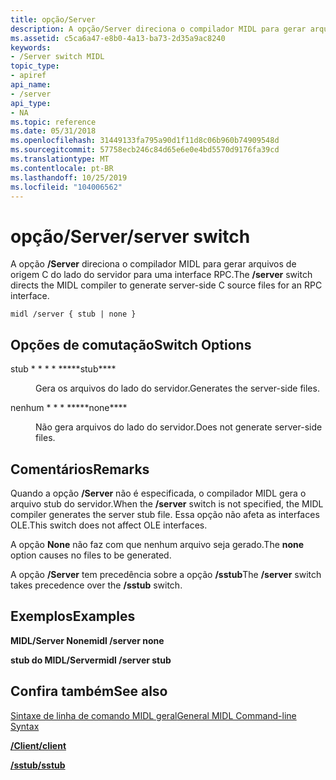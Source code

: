 ```yaml
---
title: opção/Server
description: A opção/Server direciona o compilador MIDL para gerar arquivos de origem C do lado do servidor para uma interface RPC.
ms.assetid: c5ca6a47-e8b0-4a13-ba73-2d35a9ac8240
keywords:
- /Server switch MIDL
topic_type:
- apiref
api_name:
- /server
api_type:
- NA
ms.topic: reference
ms.date: 05/31/2018
ms.openlocfilehash: 31449133fa795a90d1f11d8c06b960b74909548d
ms.sourcegitcommit: 57758ecb246c84d65e6e0e4bd5570d9176fa39cd
ms.translationtype: MT
ms.contentlocale: pt-BR
ms.lasthandoff: 10/25/2019
ms.locfileid: "104006562"
---
```

# <a name="server-switch"></a><span data-ttu-id="9ecc3-104">opção/Server</span><span class="sxs-lookup"><span data-stu-id="9ecc3-104">/server switch</span></span>

<span data-ttu-id="9ecc3-105">A opção **/Server** direciona o compilador MIDL para gerar arquivos de origem C do lado do servidor para uma interface RPC.</span><span class="sxs-lookup"><span data-stu-id="9ecc3-105">The **/server** switch directs the MIDL compiler to generate server-side C source files for an RPC interface.</span></span>

``` syntax
midl /server { stub | none }
```

## <a name="switch-options"></a><span data-ttu-id="9ecc3-106">Opções de comutação</span><span class="sxs-lookup"><span data-stu-id="9ecc3-106">Switch Options</span></span>

<dl> <dt>

 
</dt> <dd>

<dt>

<span id="stub"></span><span id="STUB"></span>

<span data-ttu-id="9ecc3-107"><span id="stub"></span><span id="STUB"></span>stub \* \* \* \* \*</span><span class="sxs-lookup"><span data-stu-id="9ecc3-107"><span id="stub"></span><span id="STUB"></span>\*\*\*\*stub\*\*\*\*</span></span>


</dt> <dd>

<span data-ttu-id="9ecc3-108">Gera os arquivos do lado do servidor.</span><span class="sxs-lookup"><span data-stu-id="9ecc3-108">Generates the server-side files.</span></span>

</dd> <dt>

<span id="none"></span><span id="NONE"></span>

<span data-ttu-id="9ecc3-109"><span id="none"></span><span id="NONE"></span>nenhum \* \* \* \*</span><span class="sxs-lookup"><span data-stu-id="9ecc3-109"><span id="none"></span><span id="NONE"></span>\*\*\*\*none\*\*\*\*</span></span>


</dt> <dd>

<span data-ttu-id="9ecc3-110">Não gera arquivos do lado do servidor.</span><span class="sxs-lookup"><span data-stu-id="9ecc3-110">Does not generate server-side files.</span></span>

</dd> </dl> </dd> </dl>

## <a name="remarks"></a><span data-ttu-id="9ecc3-111">Comentários</span><span class="sxs-lookup"><span data-stu-id="9ecc3-111">Remarks</span></span>

<span data-ttu-id="9ecc3-112">Quando a opção **/Server** não é especificada, o compilador MIDL gera o arquivo stub do servidor.</span><span class="sxs-lookup"><span data-stu-id="9ecc3-112">When the **/server** switch is not specified, the MIDL compiler generates the server stub file.</span></span> <span data-ttu-id="9ecc3-113">Essa opção não afeta as interfaces OLE.</span><span class="sxs-lookup"><span data-stu-id="9ecc3-113">This switch does not affect OLE interfaces.</span></span>

<span data-ttu-id="9ecc3-114">A opção **None** não faz com que nenhum arquivo seja gerado.</span><span class="sxs-lookup"><span data-stu-id="9ecc3-114">The **none** option causes no files to be generated.</span></span>

<span data-ttu-id="9ecc3-115">A opção **/Server** tem precedência sobre a opção **/sstub**</span><span class="sxs-lookup"><span data-stu-id="9ecc3-115">The **/server** switch takes precedence over the **/sstub** switch.</span></span>

## <a name="examples"></a><span data-ttu-id="9ecc3-116">Exemplos</span><span class="sxs-lookup"><span data-stu-id="9ecc3-116">Examples</span></span>

<span data-ttu-id="9ecc3-117">**MIDL/Server None**</span><span class="sxs-lookup"><span data-stu-id="9ecc3-117">**midl /server none**</span></span>

<span data-ttu-id="9ecc3-118">**stub do MIDL/Server**</span><span class="sxs-lookup"><span data-stu-id="9ecc3-118">**midl /server stub**</span></span>

## <a name="see-also"></a><span data-ttu-id="9ecc3-119">Confira também</span><span class="sxs-lookup"><span data-stu-id="9ecc3-119">See also</span></span>

<dl> <dt>

[<span data-ttu-id="9ecc3-120">Sintaxe de linha de comando MIDL geral</span><span class="sxs-lookup"><span data-stu-id="9ecc3-120">General MIDL Command-line Syntax</span></span>](general-midl-command-line-syntax.md)
</dt> <dt>

[<span data-ttu-id="9ecc3-121">**/Client**</span><span class="sxs-lookup"><span data-stu-id="9ecc3-121">**/client**</span></span>](-client.md)
</dt> <dt>

[<span data-ttu-id="9ecc3-122">**/sstub**</span><span class="sxs-lookup"><span data-stu-id="9ecc3-122">**/sstub**</span></span>](-sstub.md)
</dt> </dl>

 

 





